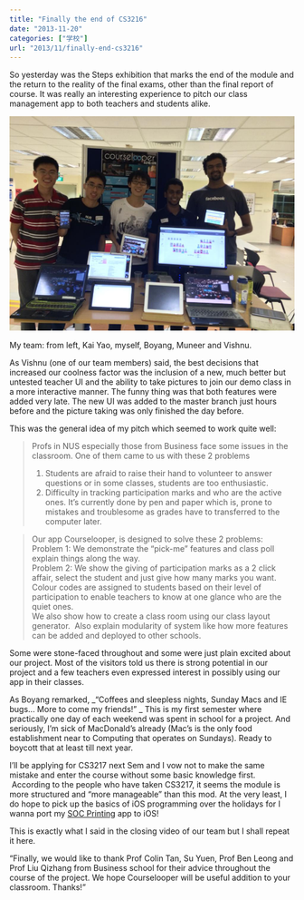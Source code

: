 ```yaml
---
title: "Finally the end of CS3216"
date: "2013-11-20"
categories: ["学校"]
url: "2013/11/finally-end-cs3216"
---
```


So yesterday was the Steps exhibition that marks the end of the module and the return to the reality of the final exams, other than the final report of course. It was really an interesting experience to pitch our class management app to both teachers and students alike.

![CS3216 Group Photo](images/cs3216-group.jpg)
<!--more-->

My team: from left, Kai Yao, myself, Boyang, Muneer and Vishnu.

As Vishnu (one of our team members) said, the best decisions that increased our coolness factor was the inclusion of a new, much better but untested teacher UI and the ability to take pictures to join our demo class in a more interactive manner. The funny thing was that both features were added very late. The new UI was added to the master branch just hours before and the picture taking was only finished the day before.

This was the general idea of my pitch which seemed to work quite well:

>Profs in NUS especially those from Business face some issues in the classroom. One of them came to us with these 2 problems  
>1. Students are afraid to raise their hand to volunteer to answer questions or in some classes, students are too enthusiastic.  
>2. Difficulty in tracking participation marks and who are the active ones. It’s currently done by pen and paper which is, prone to mistakes and troublesome as grades have to transferred to the computer later.   

>Our app Courselooper, is designed to solve these 2 problems:    
>Problem 1: We demonstrate the “pick-me” features and class poll explain things along the way.  
>Problem 2: We show the giving of participation marks as a 2 click affair, select the student and just give how many marks you want. Colour codes are assigned to students based on their level of participation to enable teachers to know at one glance who are the quiet ones.    
>We also show how to create a class room using our class layout generator.  Also explain modularity of system like how more features can be added and deployed to other schools.


Some were stone-faced throughout and some were just plain excited about our project. Most of the visitors told us there is strong potential in our project and a few teachers even expressed interest in possibly using our app in their classes.

As Boyang remarked, _“Coffees and sleepless nights, Sunday Macs and IE bugs... More to come my friends!” _ This is my first semester where practically one day of each weekend was spent in school for a project. And seriously, I’m sick of MacDonald’s already (Mac’s is the only food establishment near to Computing that operates on Sundays). Ready to boycott that at least till next year.

I’ll be applying for CS3217 next Sem and I vow not to make the same mistake and enter the course without some basic knowledge first.  According to the people who have taken CS3217, it seems the module is more structured and “more manageable” than this mod. At the very least, I do hope to pick up the basics of iOS programming over the holidays for I wanna port my [SOC Printing](https://play.google.com/store/apps/details?id=com.yeokm1.nussocprintandroid) app to iOS!

This is exactly what I said in the closing video of our team but I shall repeat it here.

“Finally, we would like to thank Prof Colin Tan, Su Yuen, Prof Ben Leong and Prof Liu Qizhang from Business school for their advice throughout the course of the project. We hope Courselooper will be useful addition to your classroom. Thanks!”
